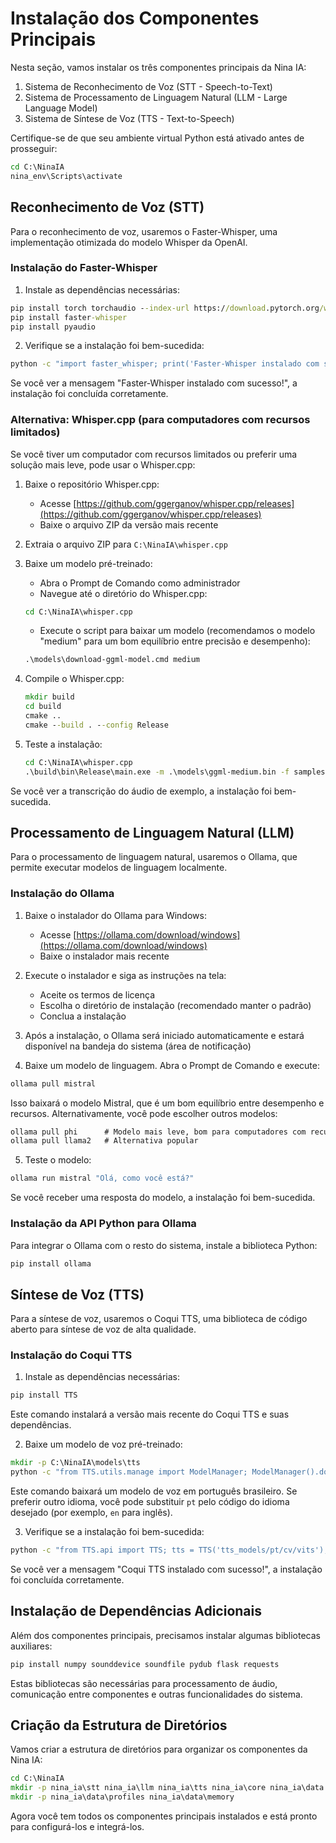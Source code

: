 # Instalação dos Componentes Principais

Nesta seção, vamos instalar os três componentes principais da Nina IA:
1. Sistema de Reconhecimento de Voz (STT - Speech-to-Text)
2. Sistema de Processamento de Linguagem Natural (LLM - Large Language Model)
3. Sistema de Síntese de Voz (TTS - Text-to-Speech)

Certifique-se de que seu ambiente virtual Python está ativado antes de prosseguir:

```cmd
cd C:\NinaIA
nina_env\Scripts\activate
```

## Reconhecimento de Voz (STT)

Para o reconhecimento de voz, usaremos o Faster-Whisper, uma implementação otimizada do modelo Whisper da OpenAI.

### Instalação do Faster-Whisper

1. Instale as dependências necessárias:

```cmd
pip install torch torchaudio --index-url https://download.pytorch.org/whl/cu118
pip install faster-whisper
pip install pyaudio
```

2. Verifique se a instalação foi bem-sucedida:

```cmd
python -c "import faster_whisper; print('Faster-Whisper instalado com sucesso!')"
```

Se você ver a mensagem "Faster-Whisper instalado com sucesso!", a instalação foi concluída corretamente.

### Alternativa: Whisper.cpp (para computadores com recursos limitados)

Se você tiver um computador com recursos limitados ou preferir uma solução mais leve, pode usar o Whisper.cpp:

1. Baixe o repositório Whisper.cpp:
   - Acesse [https://github.com/ggerganov/whisper.cpp/releases](https://github.com/ggerganov/whisper.cpp/releases)
   - Baixe o arquivo ZIP da versão mais recente

2. Extraia o arquivo ZIP para `C:\NinaIA\whisper.cpp`

3. Baixe um modelo pré-treinado:
   - Abra o Prompt de Comando como administrador
   - Navegue até o diretório do Whisper.cpp:
   ```cmd
   cd C:\NinaIA\whisper.cpp
   ```
   - Execute o script para baixar um modelo (recomendamos o modelo "medium" para um bom equilíbrio entre precisão e desempenho):
   ```cmd
   .\models\download-ggml-model.cmd medium
   ```

4. Compile o Whisper.cpp:
   ```cmd
   mkdir build
   cd build
   cmake ..
   cmake --build . --config Release
   ```

5. Teste a instalação:
   ```cmd
   cd C:\NinaIA\whisper.cpp
   .\build\bin\Release\main.exe -m .\models\ggml-medium.bin -f samples\jfk.wav
   ```

Se você ver a transcrição do áudio de exemplo, a instalação foi bem-sucedida.

## Processamento de Linguagem Natural (LLM)

Para o processamento de linguagem natural, usaremos o Ollama, que permite executar modelos de linguagem localmente.

### Instalação do Ollama

1. Baixe o instalador do Ollama para Windows:
   - Acesse [https://ollama.com/download/windows](https://ollama.com/download/windows)
   - Baixe o instalador mais recente

2. Execute o instalador e siga as instruções na tela:
   - Aceite os termos de licença
   - Escolha o diretório de instalação (recomendado manter o padrão)
   - Conclua a instalação

3. Após a instalação, o Ollama será iniciado automaticamente e estará disponível na bandeja do sistema (área de notificação)

4. Baixe um modelo de linguagem. Abra o Prompt de Comando e execute:

```cmd
ollama pull mistral
```

Isso baixará o modelo Mistral, que é um bom equilíbrio entre desempenho e recursos. Alternativamente, você pode escolher outros modelos:

```cmd
ollama pull phi      # Modelo mais leve, bom para computadores com recursos limitados
ollama pull llama2   # Alternativa popular
```

5. Teste o modelo:

```cmd
ollama run mistral "Olá, como você está?"
```

Se você receber uma resposta do modelo, a instalação foi bem-sucedida.

### Instalação da API Python para Ollama

Para integrar o Ollama com o resto do sistema, instale a biblioteca Python:

```cmd
pip install ollama
```

## Síntese de Voz (TTS)

Para a síntese de voz, usaremos o Coqui TTS, uma biblioteca de código aberto para síntese de voz de alta qualidade.

### Instalação do Coqui TTS

1. Instale as dependências necessárias:

```cmd
pip install TTS
```

Este comando instalará a versão mais recente do Coqui TTS e suas dependências.

2. Baixe um modelo de voz pré-treinado:

```cmd
mkdir -p C:\NinaIA\models\tts
python -c "from TTS.utils.manage import ModelManager; ModelManager().download_model('tts_models/pt/cv/vits')"
```

Este comando baixará um modelo de voz em português brasileiro. Se preferir outro idioma, você pode substituir `pt` pelo código do idioma desejado (por exemplo, `en` para inglês).

3. Verifique se a instalação foi bem-sucedida:

```cmd
python -c "from TTS.api import TTS; tts = TTS('tts_models/pt/cv/vits'); print('Coqui TTS instalado com sucesso!')"
```

Se você ver a mensagem "Coqui TTS instalado com sucesso!", a instalação foi concluída corretamente.

## Instalação de Dependências Adicionais

Além dos componentes principais, precisamos instalar algumas bibliotecas auxiliares:

```cmd
pip install numpy sounddevice soundfile pydub flask requests
```

Estas bibliotecas são necessárias para processamento de áudio, comunicação entre componentes e outras funcionalidades do sistema.

## Criação da Estrutura de Diretórios

Vamos criar a estrutura de diretórios para organizar os componentes da Nina IA:

```cmd
cd C:\NinaIA
mkdir -p nina_ia\stt nina_ia\llm nina_ia\tts nina_ia\core nina_ia\data nina_ia\interface
mkdir -p nina_ia\data\profiles nina_ia\data\memory
```

Agora você tem todos os componentes principais instalados e está pronto para configurá-los e integrá-los.
